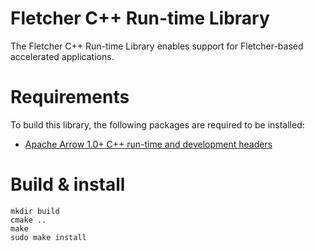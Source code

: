 # Fletcher C++ Run-time Library

The Fletcher C++ Run-time Library enables support for Fletcher-based accelerated applications.

# Requirements

To build this library, the following packages are required to be installed:

- [Apache Arrow 1.0+ C++ run-time and development headers](https://arrow.apache.org/install)

# Build & install

```console
mkdir build
cmake ..
make
sudo make install
```
